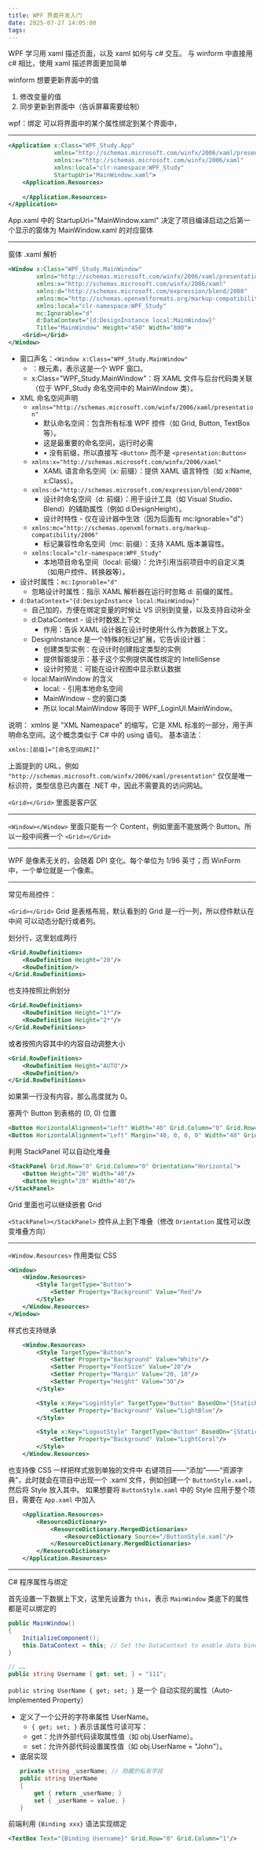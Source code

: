 ```yaml
---
title: WPF 界面开发入门
date: 2025-07-27 14:05:00
tags:
---
```


WPF 学习用 xaml 描述页面，以及 xaml 如何与 c# 交互。
与 winform 中直接用 c# 相比，使用 xaml 描述界面更加简单

winform 想要更新界面中的值
1. 修改变量的值
2. 同步更新到界面中（告诉屏幕需要绘制）

wpf：绑定
可以将界面中的某个属性绑定到某个界面中，

---

```xml
<Application x:Class="WPF_Study.App"
             xmlns="http://schemas.microsoft.com/winfx/2006/xaml/presentation"
             xmlns:x="http://schemas.microsoft.com/winfx/2006/xaml"
             xmlns:local="clr-namespace:WPF_Study"
             StartupUri="MainWindow.xaml">
    <Application.Resources>
         
    </Application.Resources>
</Application>
```

App.xaml 中的 StartupUri="MainWindow.xaml" 决定了项目编译启动之后第一个显示的窗体为 MainWindow.xaml 的对应窗体

---

窗体 .xaml <Window> 解析

```xml
<Window x:Class="WPF_Study.MainWindow"
        xmlns="http://schemas.microsoft.com/winfx/2006/xaml/presentation"
        xmlns:x="http://schemas.microsoft.com/winfx/2006/xaml"
        xmlns:d="http://schemas.microsoft.com/expression/blend/2008"
        xmlns:mc="http://schemas.openxmlformats.org/markup-compatibility/2006"
        xmlns:local="clr-namespace:WPF_Study"
        mc:Ignorable="d"
        d:DataContext="{d:DesignInstance local:MainWindow}"
        Title="MainWindow" Height="450" Width="800">
    <Grid></Grid>
</Window>
```


* 窗口声名：`<Window x:Class="WPF_Study.MainWindow"`
  * <Window>：根元素，表示这是一个 WPF 窗口。
  * x:Class="WPF_Study.MainWindow"：将 XAML 文件与后台代码类关联（位于 WPF_Study 命名空间中的 MainWindow 类）。
* XML 命名空间声明
  * `xmlns="http://schemas.microsoft.com/winfx/2006/xaml/presentation"`
    * 默认命名空间：包含所有标准 WPF 控件（如 Grid, Button, TextBox 等）。
    * 这是最重要的命名空间，运行时必需
    * •	没有前缀，所以直接写 `<Button>` 而不是 `<presentation:Button>`
  * `xmlns:x="http://schemas.microsoft.com/winfx/2006/xaml"`
    * XAML 语言命名空间（x: 前缀）：提供 XAML 语言特性（如 x:Name, x:Class）。
  * `xmlns:d="http://schemas.microsoft.com/expression/blend/2008"`
    * 设计时命名空间（d: 前缀）：用于设计工具（如 Visual Studio、Blend）的辅助属性（例如 d:DesignHeight）。
    * 设计时特性 - 仅在设计器中生效（因为后面有 mc:Ignorable="d"）
  * `xmlns:mc="http://schemas.openxmlformats.org/markup-compatibility/2006"`
    * 标记兼容性命名空间（mc: 前缀）：支持 XAML 版本兼容性。
  * `xmlns:local="clr-namespace:WPF_Study"`
    * 本地项目命名空间（local: 前缀）：允许引用当前项目中的自定义类（如用户控件、转换器等）。
* 设计时属性：`mc:Ignorable="d"`
  * 忽略设计时属性：指示 XAML 解析器在运行时忽略 d: 前缀的属性。
* `d:DataContext="{d:DesignInstance local:MainWindow}"`
  * 自己加的，方便在绑定变量的时候让 VS 识别到变量，以及支持自动补全
  * d:DataContext - 设计时数据上下文
    * 作用：告诉 XAML 设计器在设计时使用什么作为数据上下文。
  * DesignInstance 是一个特殊的标记扩展，它告诉设计器：
    * 创建类型实例：在设计时创建指定类型的实例
    * 提供智能提示：基于这个实例提供属性绑定的 IntelliSense
    * 设计时预览：可能在设计视图中显示默认数据
  * local:MainWindow 的含义
    * local: - 引用本地命名空间
    * MainWindow - 您的窗口类
    * 所以 local:MainWindow 等同于 WPF_LoginUI.MainWindow。

说明：
xmlns 是 "XML Namespace" 的缩写，它是 XML 标准的一部分，用于声明命名空间。这个概念类似于 C# 中的 using 语句。
基本语法：
```xml
xmlns:[前缀]="[命名空间URI]"
```

上面提到的 URL，例如 `"http://schemas.microsoft.com/winfx/2006/xaml/presentation"` 仅仅是唯一标识符，类型信息已内置在 .NET 中，因此不需要真的访问网站。


`<Grid></Grid>` 里面是客户区

---

`<Window></Window>` 里面只能有一个 Content，例如里面不能放两个 Button。所以一般中间赛一个 `<Grid></Grid>`

---

WPF 是像素无关的，会随着 DPI 变化。每个单位为 1/96 英寸；而 WinForm 中，一个单位就是一个像素。

---
常见布局控件：

`<Grid></Grid>`
Grid 是表格布局，默认看到的 Grid 是一行一列，所以控件默认在中间
可以动态分配行或者列。

划分行，这里划成两行
```xml
<Grid.RowDefinitions>
    <RowDefinition Height="20"/>
    <RowDefinition/>
</Grid.RowDefinitions>
```

也支持按照比例划分
```xml
<Grid.RowDefinitions>
    <RowDefinition Height="1*"/>
    <RowDefinition Height="2*"/>
</Grid.RowDefinitions>
```

或者按照内容其中的内容自动调整大小
```xml
<Grid.RowDefinitions>
    <RowDefinition Height="AUTO"/>
    <RowDefinition/>
</Grid.RowDefinitions>
```

如果第一行没有内容，那么高度就为 0。

塞两个 Button 到表格的 (0, 0) 位置
```xml
<Button HorizontalAlignment="Left" Width="40" Grid.Column="0" Grid.Row="0"/>
<Button HorizontalAlignment="Left" Margin="40, 0, 0, 0" Width="40" Grid.Column="0" Grid.Row="0"/>
```

利用 StackPanel 可以自动化堆叠
```xml
<StackPanel Grid.Row="0" Grid.Column="0" Orientation="Horizontal">
    <Button Height="20" Width="40"/>
    <Button Height="20" Width="40"/>
</StackPanel>
```

Grid 里面也可以继续嵌套 Grid


`<StackPanel></StackPanel>`
控件从上到下堆叠（修改 `Orientation` 属性可以改变堆叠方向）

---
`<Window.Resources>` 作用类似 CSS

```xml
<Window>
    <Window.Resources>
        <Style TargetType="Button">
            <Setter Property="Background" Value="Red"/>
        </Style>
    </Window.Resources>
</Window>
```

样式也支持继承
```xml
    <Window.Resources>
        <Style TargetType="Button">
            <Setter Property="Background" Value="White"/>
            <Setter Property="FontSize" Value="20"/>
            <Setter Property="Margin" Value="20, 10"/>
            <Setter Property="Height" Value="30"/>
        </Style>

        <Style x:Key="LoginStyle" TargetType="Button" BasedOn="{StaticResource {x:Type Button}}">
            <Setter Property="Background" Value="LightBlue"/>
        </Style>

        <Style x:Key="LogoutStyle" TargetType="Button" BasedOn="{StaticResource {x:Type Button}}">
            <Setter Property="Background" Value="LightCoral"/>
        </Style>
    </Window.Resources>
```

也支持像 CSS 一样把样式放到单独的文件中
右键项目——“添加”——“资源字典”，此时就会在项目中出现一个 .xaml 文件，例如创建一个 `ButtonStyle.xaml`，然后将 Style 放入其中。
如果想要将 `ButtonStyle.xaml` 中的 Style 应用于整个项目，需要在 `App.xaml` 中加入
```xml
    <Application.Resources>
        <ResourceDictionary>
            <ResourceDictionary.MergedDictionaries>
                <ResourceDictionary Source="/ButtonStyle.xaml"/>
            </ResourceDictionary.MergedDictionaries>
        </ResourceDictionary>
    </Application.Resources>
```


---

C# 程序属性与绑定

首先设置一下数据上下文，这里先设置为 `this`，表示 `MainWindow` 类底下的属性都是可以绑定的
```c#
public MainWindow()
{
    InitializeComponent();
    this.DataContext = this; // Set the DataContext to enable data binding
}

// ……
public string Username { get; set; } = "111";
```

`public string UserName { get; set; }` 是一个 自动实现的属性（Auto-Implemented Property）
* 定义了一个公开的字符串属性 UserName。
  * `{ get; set; }` 表示该属性可读可写：
  * get：允许外部代码读取属性值（如 obj.UserName）。
  * set：允许外部代码设置属性值（如 obj.UserName = "John"）。
* 底层实现
    ```c#
    private string _userName; // 隐藏的私有字段
    public string UserName
    {
        get { return _userName; }
        set { _userName = value; }
    }
    ```

前端利用 `{Binding xxx}` 语法实现绑定
```xml
<TextBox Text="{Binding Username}" Grid.Row="0" Grid.Column="1"/>
```

